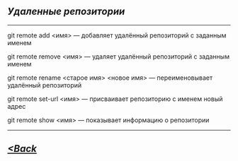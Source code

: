 ## ***Удаленные репозитории***

---

git remote add <имя>  — добавляет удалённый репозиторий с заданным именем

git remote remove <имя> — удаляет удалённый репозиторий с заданным именем

git remote rename <старое имя> <новое имя> — переименовывает удалённый репозиторий

git remote set-url <имя>  — присваивает репозиторию с именем новый адрес

git remote show <имя> — показывает информацию о репозитории

---

## *[<Back](/readme.md)*